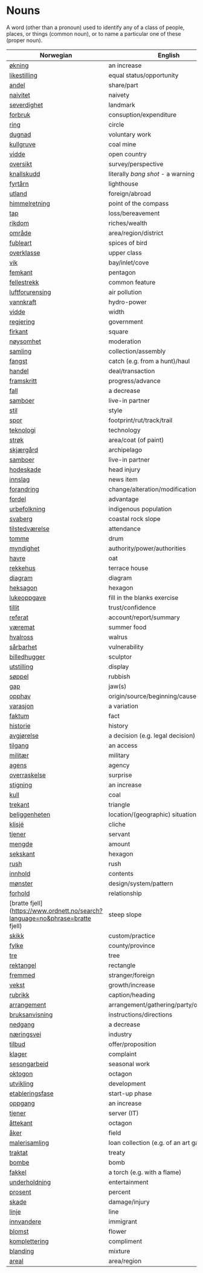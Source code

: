 # Nouns

A word (other than a pronoun) used to identify any of a class of people, places, or things (common noun), or to name a particular one of these (proper noun).

| Norwegian | English | Gender |
| --- | --- | --- |
| [økning](https://www.ordnett.no/search?language=no&phrase=økning) | an increase | m |
| [likestilling](https://www.ordnett.no/search?language=no&phrase=likestilling) | equal status/opportunity | m |
| [andel](https://www.ordnett.no/search?language=no&phrase=andel) | share/part | m |
| [naivitet](https://www.ordnett.no/search?language=no&phrase=naivitet) | naivety | m |
| [severdighet](https://www.ordnett.no/search?language=no&phrase=severdighet) | landmark | m |
| [forbruk](https://www.ordnett.no/search?language=no&phrase=forbruk) | consuption/expenditure | i |
| [ring](https://www.ordnett.no/search?language=no&phrase=ring) | circle | m |
| [dugnad](https://www.ordnett.no/search?language=no&phrase=dugnad) | voluntary work | m |
| [kullgruve](https://www.ordnett.no/search?language=no&phrase=kullgruve) | coal mine | m |
| [vidde](https://www.ordnett.no/search?language=no&phrase=vidde) | open country | m |
| [oversikt](https://www.ordnett.no/search?language=no&phrase=oversikt) | survey/perspective | m |
| [knallskudd](https://www.ordnett.no/search?language=no&phrase=knallskudd) | literally _bang shot_ - a warning shot gun | i |
| [fyrtårn](https://www.ordnett.no/search?language=no&phrase=fyrtårn) | lighthouse | i |
| [utland](https://www.ordnett.no/search?language=no&phrase=utland) | foreign/abroad | m |
| [himmelretning](https://www.ordnett.no/search?language=no&phrase=himmelretning) | point of the compass | m |
| [tap](https://www.ordnett.no/search?language=no&phrase=tap) | loss/bereavement | i |
| [rikdom](https://www.ordnett.no/search?language=no&phrase=rikdom) | riches/wealth | m |
| [område](https://www.ordnett.no/search?language=no&phrase=område) | area/region/district | i |
| [fubleart](https://www.ordnett.no/search?language=no&phrase=fubleart) | spices of bird | m/f |
| [overklasse](https://www.ordnett.no/search?language=no&phrase=overklasse) | upper class | m |
| [vik](https://www.ordnett.no/search?language=no&phrase=vik) | bay/inlet/cove | m |
| [femkant](https://www.ordnett.no/search?language=no&phrase=femkant) | pentagon | m |
| [fellestrekk](https://www.ordnett.no/search?language=no&phrase=fellestrekk) | common feature | i |
| [luftforurensing](https://www.ordnett.no/search?language=no&phrase=luftforurensing) | air pollution | m |
| [vannkraft](https://www.ordnett.no/search?language=no&phrase=vannkraft) | hydro-power | m |
| [vidde](https://www.ordnett.no/search?language=no&phrase=vidde) | width | m/f |
| [regjering](https://www.ordnett.no/search?language=no&phrase=regjering) | government | m |
| [firkant](https://www.ordnett.no/search?language=no&phrase=firkant) | square | m |
| [nøysomhet](https://www.ordnett.no/search?language=no&phrase=nøysomhet) | moderation | m |
| [samling](https://www.ordnett.no/search?language=no&phrase=samling) | collection/assembly | m |
| [fangst](https://www.ordnett.no/search?language=no&phrase=fangst) | catch (e.g. from a hunt)/haul | m |
| [handel](https://www.ordnett.no/search?language=no&phrase=handel) | deal/transaction | m |
| [framskritt](https://www.ordnett.no/search?language=no&phrase=framskritt) | progress/advance | i |
| [fall](https://www.ordnett.no/search?language=no&phrase=fall) | a decrease | i |
| [samboer](https://www.ordnett.no/search?language=no&phrase=samboer) | live-in partner | m |
| [stil](https://www.ordnett.no/search?language=no&phrase=stil) | style | m |
| [spor](https://www.ordnett.no/search?language=no&phrase=spor) | footprint/rut/track/trail | i |
| [teknologi](https://www.ordnett.no/search?language=no&phrase=teknologi) | technology | m |
| [strøk](https://www.ordnett.no/search?language=no&phrase=strøk) | area/coat (of paint) | i |
| [skjærgård](https://www.ordnett.no/search?language=no&phrase=skjærgård) | archipelago | m |
| [samboer](https://www.ordnett.no/search?language=no&phrase=samboer) | live-in partner | m |
| [hodeskade](https://www.ordnett.no/search?language=no&phrase=hodeskade) | head injury | m |
| [innslag](https://www.ordnett.no/search?language=no&phrase=innslag) | news item | i |
| [forandring](https://www.ordnett.no/search?language=no&phrase=forandring) | change/alteration/modification | m |
| [fordel](https://www.ordnett.no/search?language=no&phrase=fordel) | advantage | m |
| [urbefolkning](https://www.ordnett.no/search?language=no&phrase=urbefolkning) | indigenous population | m |
| [svaberg](https://www.ordnett.no/search?language=no&phrase=svaberg) | coastal rock slope | i |
| [tilstedværelse](https://www.ordnett.no/search?language=no&phrase=tilstedværelse) | attendance | i |
| [tomme](https://www.ordnett.no/search?language=no&phrase=tomme) | drum | m |
| [myndighet](https://www.ordnett.no/search?language=no&phrase=myndighet) | authority/power/authorities | m |
| [havre](https://www.ordnett.no/search?language=no&phrase=havre) | oat | m |
| [rekkehus](https://www.ordnett.no/search?language=no&phrase=rekkehus) | terrace house | i |
| [diagram](https://www.ordnett.no/search?language=no&phrase=diagram) | diagram | i |
| [heksagon](https://www.ordnett.no/search?language=no&phrase=heksagon) | hexagon | m |
| [lukeoppgave](https://www.ordnett.no/search?language=no&phrase=lukeoppgave) | fill in the blanks exercise | m |
| [tillit](https://www.ordnett.no/search?language=no&phrase=tillit) | trust/confidence | m |
| [referat](https://www.ordnett.no/search?language=no&phrase=referat) | account/report/summary | i |
| [væremat](https://www.ordnett.no/search?language=no&phrase=væremat) | summer food | m |
| [hvalross](https://www.ordnett.no/search?language=no&phrase=hvalross) | walrus | m |
| [sårbarhet](https://www.ordnett.no/search?language=no&phrase=sårbarhet) | vulnerability | m |
| [billedhugger](https://www.ordnett.no/search?language=no&phrase=billedhugger) | sculptor | m |
| [utstilling](https://www.ordnett.no/search?language=no&phrase=utstilling) | display | m |
| [søppel](https://www.ordnett.no/search?language=no&phrase=søppel) | rubbish | i |
| [gap](https://www.ordnett.no/search?language=no&phrase=gap) | jaw(s) | m |
| [opphav](https://www.ordnett.no/search?language=no&phrase=opphav) | origin/source/beginning/cause | i |
| [varasjon](https://www.ordnett.no/search?language=no&phrase=varasjon) | a variation | m |
| [faktum](https://www.ordnett.no/search?language=no&phrase=faktum) | fact | i |
| [historie](https://www.ordnett.no/search?language=no&phrase=historie) | history | m/f |
| [avgjørelse](https://www.ordnett.no/search?language=no&phrase=avgjørelse) | a decision (e.g. legal decision) | m |
| [tilgang](https://www.ordnett.no/search?language=no&phrase=tilgang) | an access | i |
| [militær](https://www.ordnett.no/search?language=no&phrase=militær) | military | m |
| [agens](https://www.ordnett.no/search?language=no&phrase=agens) | agency | m |
| [overraskelse](https://www.ordnett.no/search?language=no&phrase=overraskelse) | surprise | m |
| [stigning](https://www.ordnett.no/search?language=no&phrase=stigning) | an increase | m |
| [kull](https://www.ordnett.no/search?language=no&phrase=kull) | coal | i |
| [trekant](https://www.ordnett.no/search?language=no&phrase=trekant) | triangle | m |
| [beliggenheten](https://www.ordnett.no/search?language=no&phrase=beliggenheten) | location/(geographic) situation | m/f |
| [klisjé](https://www.ordnett.no/search?language=no&phrase=klisjé) | cliche | m |
| [tjener](https://www.ordnett.no/search?language=no&phrase=tjener) | servant | m |
| [mengde](https://www.ordnett.no/search?language=no&phrase=mengde) | amount | m |
| [sekskant](https://www.ordnett.no/search?language=no&phrase=sekskant) | hexagon | m |
| [rush](https://www.ordnett.no/search?language=no&phrase=rush) | rush | i |
| [innhold](https://www.ordnett.no/search?language=no&phrase=innhold) | contents | i |
| [mønster](https://www.ordnett.no/search?language=no&phrase=mønster) | design/system/pattern | i |
| [forhold](https://www.ordnett.no/search?language=no&phrase=forhold) | relationship | i |
| [bratte fjell](https://www.ordnett.no/search?language=no&phrase=bratte fjell) | steep slope | m |
| [skikk](https://www.ordnett.no/search?language=no&phrase=skikk) | custom/practice | m |
| [fylke](https://www.ordnett.no/search?language=no&phrase=fylke) | county/province | i |
| [tre](https://www.ordnett.no/search?language=no&phrase=tre) | tree | i |
| [rektangel](https://www.ordnett.no/search?language=no&phrase=rektangel) | rectangle | i |
| [fremmed](https://www.ordnett.no/search?language=no&phrase=fremmed) | stranger/foreign | m |
| [vekst](https://www.ordnett.no/search?language=no&phrase=vekst) | growth/increase | m |
| [rubrikk](https://www.ordnett.no/search?language=no&phrase=rubrikk) | caption/heading | m |
| [arrangement](https://www.ordnett.no/search?language=no&phrase=arrangement) | arrangement/gathering/party/organisation | i |
| [bruksanvisning](https://www.ordnett.no/search?language=no&phrase=bruksanvisning) | instructions/directions | m |
| [nedgang](https://www.ordnett.no/search?language=no&phrase=nedgang) | a decrease | m |
| [næringsvei](https://www.ordnett.no/search?language=no&phrase=næringsvei) | industry | m |
| [tilbud](https://www.ordnett.no/search?language=no&phrase=tilbud) | offer/proposition | i |
| [klager](https://www.ordnett.no/search?language=no&phrase=klager) | complaint | m |
| [sesongarbeid](https://www.ordnett.no/search?language=no&phrase=sesongarbeid) | seasonal work | i |
| [oktogon](https://www.ordnett.no/search?language=no&phrase=oktogon) | octagon | m |
| [utvikling](https://www.ordnett.no/search?language=no&phrase=utvikling) | development | m |
| [etableringsfase](https://www.ordnett.no/search?language=no&phrase=etableringsfase) | start-up phase | m |
| [oppgang](https://www.ordnett.no/search?language=no&phrase=oppgang) | an increase | m |
| [tjener](https://www.ordnett.no/search?language=no&phrase=tjener) | server (IT) | m |
| [åttekant](https://www.ordnett.no/search?language=no&phrase=åttekant) | octagon | m |
| [åker](https://www.ordnett.no/search?language=no&phrase=åker) | field | m |
| [malerisamling](https://www.ordnett.no/search?language=no&phrase=malerisamling) | loan collection (e.g. of an art gallery) | m |
| [traktat](https://www.ordnett.no/search?language=no&phrase=traktat) | treaty | m |
| [bombe](https://www.ordnett.no/search?language=no&phrase=bombe) | bomb | m |
| [fakkel](https://www.ordnett.no/search?language=no&phrase=fakkel) | a torch (e.g. with a flame) | m |
| [underholdning](https://www.ordnett.no/search?language=no&phrase=underholdning) | entertainment | m |
| [prosent](https://www.ordnett.no/search?language=no&phrase=prosent) | percent | m |
| [skade](https://www.ordnett.no/search?language=no&phrase=skade) | damage/injury | m |
| [linje](https://www.ordnett.no/search?language=no&phrase=linje) | line | m |
| [innvandere](https://www.ordnett.no/search?language=no&phrase=innvandere) | immigrant | m |
| [blomst](https://www.ordnett.no/search?language=no&phrase=blomst) | flower | m |
| [komplettering](https://www.ordnett.no/search?language=no&phrase=komplettering) | compliment | m |
| [blanding](https://www.ordnett.no/search?language=no&phrase=blanding) | mixture | m |
| [areal](https://www.ordnett.no/search?language=no&phrase=areal) | area/region | i |

